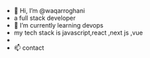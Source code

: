 - 👋 Hi, I’m @waqarroghani
-  a full stack developer
- 🌱 I’m currently learning devops
- my tech stack is javascript,react ,next js ,vue
- 
- 📫 contact 

<!---
waqarroghani/waqarroghani is a ✨ special ✨ repository because its `README.md` (this file) appears on your GitHub profile.
You can click the Preview link to take a look at your changes.
--->
